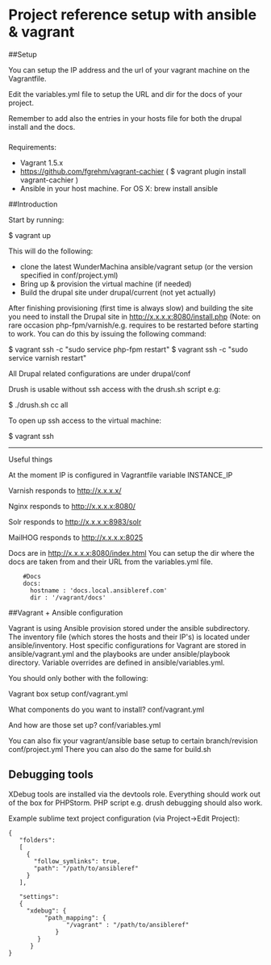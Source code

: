 # Project reference setup with ansible & vagrant

##Setup

You can setup the IP address and the url of your vagrant machine on the
Vagrantfile.

Edit the variables.yml file to setup the URL and dir for the docs of your project.

Remember to add also the entries in your hosts file for both the drupal install and
the docs.


###
Requirements:
- Vagrant 1.5.x
- https://github.com/fgrehm/vagrant-cachier
( $ vagrant plugin install vagrant-cachier )
- Ansible in your host machine. For OS X:
 brew install ansible

##Introduction

Start by running:

  $ vagrant up

This will do the following:

- clone the latest WunderMachina ansible/vagrant setup (or the version specified in conf/project.yml)
- Bring up & provision the virtual machine (if needed)
- Build the drupal site under drupal/current (not yet actually)

After finishing provisioning (first time is always slow) and building the site
you need to install the Drupal site in http://x.x.x.x:8080/install.php
(Note: on rare occasion php-fpm/varnish/e.g. requires to be restarted before
starting to work. You can do this by issuing the following command:

  $ vagrant  ssh -c "sudo service php-fpm restart"
  $ vagrant  ssh -c "sudo service varnish restart"

All Drupal related configurations are under drupal/conf

Drush is usable without ssh access with the drush.sh script e.g:

  $ ./drush.sh cc all

To open up ssh access to the virtual machine:

  $ vagrant ssh


-------------------------------------------------------------------------------
Useful things

At the moment IP is configured in
  Vagrantfile
    variable INSTANCE_IP

Varnish responds to
  http://x.x.x.x/

Nginx responds to
  http://x.x.x.x:8080/

Solr responds to
  http://x.x.x.x:8983/solr

MailHOG responds to
  http://x.x.x.x:8025

Docs are in
        http://x.x.x.x:8080/index.html
        You can setup the dir where the docs are taken from and their URL from the
        variables.yml file.

        #Docs
        docs:
          hostname : 'docs.local.ansibleref.com'
          dir : '/vagrant/docs'


##Vagrant + Ansible configuration

Vagrant is using Ansible provision stored under the ansible subdirectory.
The inventory file (which stores the hosts and their IP's) is located under
ansible/inventory. Host specific configurations for Vagrant are stored in
ansible/vagrant.yml and the playbooks are under ansible/playbook directory.
Variable overrides are defined in ansible/variables.yml.

You should only bother with the following:

  Vagrant box setup
    conf/vagrant.yml

  What components do you want to install?
    conf/vagrant.yml

  And how are those set up?
    conf/variables.yml

You can also fix your vagrant/ansible base setup to certain branch/revision
    conf/project.yml
  There you can also do the same for build.sh



## Debugging tools

XDebug tools are installed via the devtools role. Everything should work out
of the box for PHPStorm. PHP script e.g. drush debugging should also work.

Example sublime text project configuration (via Project->Edit Project):

    {
       "folders":
       [
         {
           "follow_symlinks": true,
           "path": "/path/to/ansibleref"
         }
       ],

       "settings":
       {
         "xdebug": {
              "path_mapping": {
                    "/vagrant" : "/path/to/ansibleref"
                 }
            }
          }
    }

